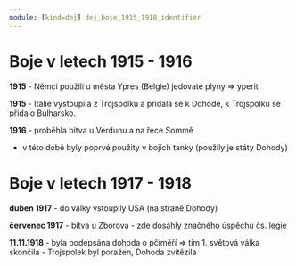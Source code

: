 ```yaml
---
module: [kind=dej] dej_boje_1915_1918_identifier
---
```

# Boje v letech 1915 - 1916

**1915** - Němci použili u města Ypres (Belgie) jedovaté plyny => yperit

**1915** - Itálie vystoupila z Trojspolku a přidala se k Dohodě, k Trojspolku se přidalo Bulharsko.

**1916** - proběhla bitva u Verdunu a na řece Sommě

- v této době byly poprvé použity v bojích tanky (použily je státy Dohody)

# Boje v letech 1917 - 1918

**duben 1917** - do války vstoupily USA (na straně Dohody)

**červenec 1917** - bitva u Zborova - zde dosáhly značného úspěchu čs. legie

**11.11.1918** - byla podepsána dohoda o pčíměří => tím 1. světová válka skončila - Trojspolek byl poražen, Dohoda zvítězila